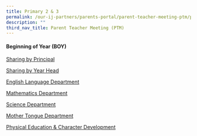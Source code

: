 ```yaml
---
title: Primary 2 & 3
permalink: /our-ij-partners/parents-portal/parent-teacher-meeting-ptm/primary-2-n-primary-3/
description: ""
third_nav_title: Parent Teacher Meeting (PTM)
---
```

#### Beginning of Year (BOY)

[Sharing by Principal](/files/Parents%20Portal/PTM/p2%20and%20p3%20principal.pdf)

[Sharing by Year Head](/files/Parents%20Portal/PTM/opening%20slide%20(yh).pdf)

[English Language Department](/files/Parents%20Portal/PTM/p2%20&%20p3%20english.pdf)	

[Mathematics Department](/files/Parents%20Portal/PTM/maths%202023%20ptm%20(p2,3)%20-%20for%20present.pdf)

[Science Department](/files/Parents%20Portal/PTM/p3%20science.pdf)

[Mother Tongue Department](/files/Parents%20Portal/PTM/p2%20&%20p3%20mother%20tongue%20languages.pdf)

[Physical Education & Character Development](/files/Parents%20Portal/PTM/p2%20&%20p3%20pe%20&%20cca.pdf)

